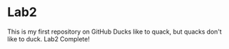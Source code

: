 # Lab2
This is my first repository on GitHub
Ducks like to quack, but quacks don't like to duck.
Lab2 Complete!

